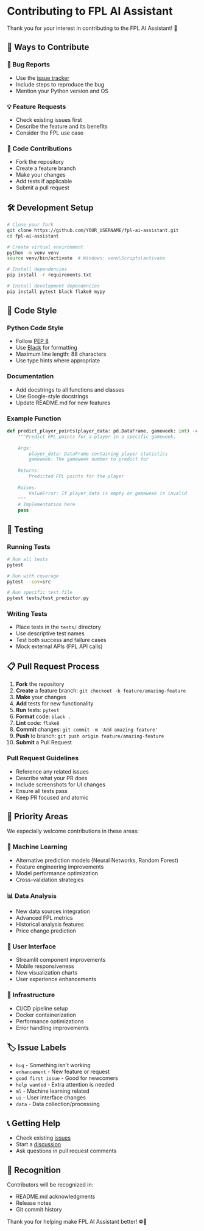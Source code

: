 # Contributing to FPL AI Assistant

Thank you for your interest in contributing to the FPL AI Assistant! 🎉

## 🚀 Ways to Contribute

### 🐛 Bug Reports
- Use the [issue tracker](https://github.com/YOUR_USERNAME/fpl-ai-assistant/issues)
- Include steps to reproduce the bug
- Mention your Python version and OS

### 💡 Feature Requests
- Check existing issues first
- Describe the feature and its benefits
- Consider the FPL use case

### 🔧 Code Contributions
- Fork the repository
- Create a feature branch
- Make your changes
- Add tests if applicable
- Submit a pull request

## 🛠️ Development Setup

```bash
# Clone your fork
git clone https://github.com/YOUR_USERNAME/fpl-ai-assistant.git
cd fpl-ai-assistant

# Create virtual environment
python -m venv venv
source venv/bin/activate  # Windows: venv\Scripts\activate

# Install dependencies
pip install -r requirements.txt

# Install development dependencies
pip install pytest black flake8 mypy
```

## 📝 Code Style

### Python Code Style
- Follow [PEP 8](https://pep8.org/)
- Use [Black](https://black.readthedocs.io/) for formatting
- Maximum line length: 88 characters
- Use type hints where appropriate

### Documentation
- Add docstrings to all functions and classes
- Use Google-style docstrings
- Update README.md for new features

### Example Function
```python
def predict_player_points(player_data: pd.DataFrame, gameweek: int) -> float:
    """Predict FPL points for a player in a specific gameweek.
    
    Args:
        player_data: DataFrame containing player statistics
        gameweek: The gameweek number to predict for
        
    Returns:
        Predicted FPL points for the player
        
    Raises:
        ValueError: If player_data is empty or gameweek is invalid
    """
    # Implementation here
    pass
```

## 🧪 Testing

### Running Tests
```bash
# Run all tests
pytest

# Run with coverage
pytest --cov=src

# Run specific test file
pytest tests/test_predictor.py
```

### Writing Tests
- Place tests in the `tests/` directory
- Use descriptive test names
- Test both success and failure cases
- Mock external APIs (FPL API calls)

## 📋 Pull Request Process

1. **Fork** the repository
2. **Create** a feature branch: `git checkout -b feature/amazing-feature`
3. **Make** your changes
4. **Add** tests for new functionality
5. **Run** tests: `pytest`
6. **Format** code: `black .`
7. **Lint** code: `flake8`
8. **Commit** changes: `git commit -m 'Add amazing feature'`
9. **Push** to branch: `git push origin feature/amazing-feature`
10. **Submit** a Pull Request

### Pull Request Guidelines
- Reference any related issues
- Describe what your PR does
- Include screenshots for UI changes
- Ensure all tests pass
- Keep PR focused and atomic

## 🎯 Priority Areas

We especially welcome contributions in these areas:

### 🤖 Machine Learning
- Alternative prediction models (Neural Networks, Random Forest)
- Feature engineering improvements
- Model performance optimization
- Cross-validation strategies

### 📊 Data Analysis
- New data sources integration
- Advanced FPL metrics
- Historical analysis features
- Price change prediction

### 🎨 User Interface
- Streamlit component improvements
- Mobile responsiveness
- New visualization charts
- User experience enhancements

### 🔧 Infrastructure
- CI/CD pipeline setup
- Docker containerization
- Performance optimizations
- Error handling improvements

## 🏷️ Issue Labels

- `bug` - Something isn't working
- `enhancement` - New feature or request
- `good first issue` - Good for newcomers
- `help wanted` - Extra attention is needed
- `ml` - Machine learning related
- `ui` - User interface changes
- `data` - Data collection/processing

## 📞 Getting Help

- Check existing [issues](https://github.com/YOUR_USERNAME/fpl-ai-assistant/issues)
- Start a [discussion](https://github.com/YOUR_USERNAME/fpl-ai-assistant/discussions)
- Ask questions in pull request comments

## 🙏 Recognition

Contributors will be recognized in:
- README.md acknowledgments
- Release notes
- Git commit history

Thank you for helping make FPL AI Assistant better! ⚽🚀
